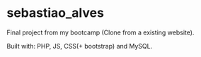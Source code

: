 # sebastiao_alves

Final project from my bootcamp (Clone from a existing website).

Built with: PHP, JS, CSS(+ bootstrap) and MySQL.

